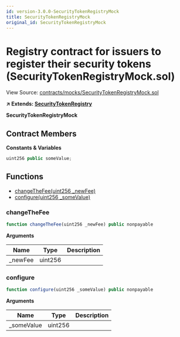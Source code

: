 ```yaml
---
id: version-3.0.0-SecurityTokenRegistryMock
title: SecurityTokenRegistryMock
original_id: SecurityTokenRegistryMock
---
```


# Registry contract for issuers to register their security tokens (SecurityTokenRegistryMock.sol)

View Source: [contracts/mocks/SecurityTokenRegistryMock.sol](../../contracts/mocks/SecurityTokenRegistryMock.sol)

**↗ Extends: [SecurityTokenRegistry](SecurityTokenRegistry.md)**

**SecurityTokenRegistryMock**

## Contract Members
**Constants & Variables**

```js
uint256 public someValue;

```

## Functions

- [changeTheFee(uint256 _newFee)](#changethefee)
- [configure(uint256 _someValue)](#configure)

### changeTheFee

```js
function changeTheFee(uint256 _newFee) public nonpayable
```

**Arguments**

| Name        | Type           | Description  |
| ------------- |------------- | -----|
| _newFee | uint256 |  | 

### configure

```js
function configure(uint256 _someValue) public nonpayable
```

**Arguments**

| Name        | Type           | Description  |
| ------------- |------------- | -----|
| _someValue | uint256 |  | 

